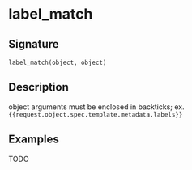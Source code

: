 # label_match

## Signature

`label_match(object, object)`

## Description

object arguments must be enclosed in backticks; ex. `{{request.object.spec.template.metadata.labels}}`

## Examples

TODO
